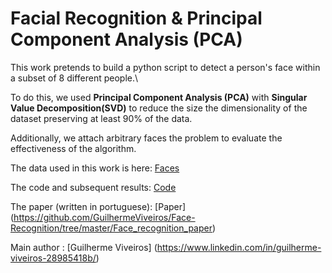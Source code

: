 # Facial Recognition & Principal Component Analysis (PCA)

This work pretends to build a python script to detect a person's face within a subset of 8 different people.\

To do this, we used **Principal Component Analysis (PCA)** with **Singular Value Decomposition(SVD)** to reduce the size the dimensionality of the dataset preserving at least 90% of the data.

Additionally, we attach arbitrary faces the problem to evaluate the effectiveness of the algorithm.

The data used in this work is here: [Faces](https://github.com/GuilhermeViveiros/Face-Recognition/tree/master/mlFaces)

The code and subsequent results: [Code](https://github.com/GuilhermeViveiros/Face-Recognition/blob/master/FaceRecognition.ipynb)

The paper (written in portuguese): [Paper] (https://github.com/GuilhermeViveiros/Face-Recognition/tree/master/Face_recognition_paper)

Main author : [Guilherme Viveiros] (https://www.linkedin.com/in/guilherme-viveiros-28985418b/)

